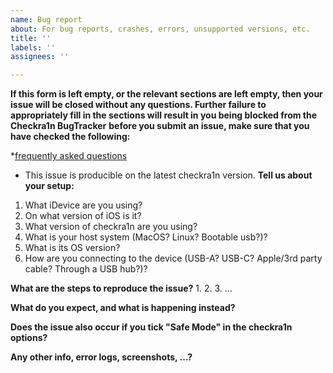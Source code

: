 ```yaml
---
name: Bug report
about: For bug reports, crashes, errors, unsupported versions, etc.
title: ''
labels: ''
assignees: ''

---
```


**If this form is left empty, or the relevant sections are left empty, then your issue will be closed without any questions. Further failure to appropriately fill in the sections will result in you being blocked from the Checkra1n BugTracker**
**before you submit an issue, make sure that you have checked the following:**

 *[frequently asked questions](https://checkra.in)
* This issue is producible  on the latest checkra1n version.
**Tell us about your setup:**
1. What iDevice are you using?
2. On what version of iOS is it?
3. What version of checkra1n are you using?
4. What is your host system (MacOS? Linux? Bootable usb?)?
5. What is its OS version?
6. How are you connecting to the device (USB-A? USB-C? Apple/3rd party cable? Through a USB hub?)?

**What are the steps to reproduce the issue?**
1. 
2. 
3.
...

**What do you expect, and what is happening instead?**


**Does the issue also occur if you tick "Safe Mode" in the checkra1n options?**


**Any other info, error logs, screenshots, ...?**
